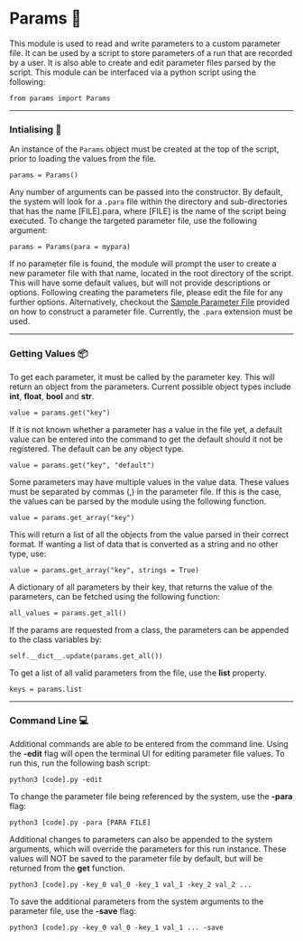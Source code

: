 # Params :pencil:

This module is used to read and write parameters to a custom parameter file. It can be used by a script to store parameters of a run that are recorded by a user. It is also able to create and edit parameter files parsed by the script. This module can be interfaced via a python script using the following:

```
from params import Params
```

---

### Intialising :star2:

An instance of the `Params` object must be created at the top of the script, prior to loading the values from the file.

```
params = Params()
```

Any number of arguments can be passed into the constructor. By default, the system will look for a `.para` file within the directory and sub-directories that has the name [FILE].para, where [FILE] is the name of the script being executed. To change the targeted parameter file, use the following argument:

```
params = Params(para = mypara)
```

If no parameter file is found, the module will prompt the user to create a new parameter file with that name, located in the root directory of the script. This will have some default values, but will not provide descriptions or options. Following creating the parameters file, please edit the file for any further options. Alternatively, checkout the [Sample Parameter File](sample.para) provided on how to construct a parameter file. Currently, the `.para` extension must be used.

---

### Getting Values :package:

To get each parameter, it must be called by the parameter key. This will return an object from the parameters. Current possible object types include **int**, **float**, **bool** and **str**.

```
value = params.get("key")
```

If it is not known whether a parameter has a value in the file yet, a default value can be entered into the command to get the default should it not be registered. The default can be any object type.

```
value = params.get("key", "default")
```

Some parameters may have multiple values in the value data. These values must be separated by commas (,) in the parameter file. If this is the case, the values can be parsed by the module using the following function.

```
value = params.get_array("key")
```

This will return a list of all the objects from the value parsed in their correct format. If wanting a list of data that is converted as a string and no other type, use:

```
value = params.get_array("key", strings = True)
```

A dictionary of all parameters by their key, that returns the value of the parameters, can be fetched using the following function:

```
all_values = params.get_all()
```

If the params are requested from a class, the parameters can be appended to the class variables by:

```
self.__dict__.update(params.get_all())
```

To get a list of all valid parameters from the file, use the **list** property.

```
keys = params.list
```

---

### Command Line :computer:

Additional commands are able to be entered from the command line. Using the **-edit** flag will open the terminal UI for editing parameter file values. To run this, run the following bash script:

```
python3 [code].py -edit
```

To change the parameter file being referenced by the system, use the **-para** flag:

```
python3 [code].py -para [PARA FILE]
```

Additional changes to parameters can also be appended to the system arguments, which will override the parameters for this run instance. These values will NOT be saved to the parameter file by default, but will be returned from the **get** function.

```
python3 [code].py -key_0 val_0 -key_1 val_1 -key_2 val_2 ...
```

To save the additional parameters from the system arguments to the parameter file, use the **-save** flag:

```
python3 [code].py -key_0 val_0 -key_1 val_1 ... -save
```